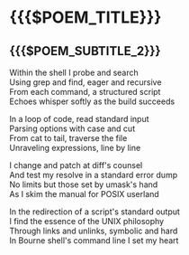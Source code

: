 # {{{$POEM_TITLE}}}
## {{{$POEM_SUBTITLE_2}}}
Within the shell I probe and search  
Using grep and find, eager and recursive  
From each command, a structured script  
Echoes whisper softly as the build succeeds  

In a loop of code, read standard input  
Parsing options with case and cut  
From cat to tail, traverse the file  
Unraveling expressions, line by line  

I change and patch at diff's counsel  
And test my resolve in a standard error dump  
No limits but those set by umask's hand  
As I skim the manual for POSIX userland  

In the redirection of a script's standard output  
I find the essence of the UNIX philosophy  
Through links and unlinks, symbolic and hard  
In Bourne shell's command line I set my heart
